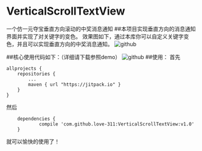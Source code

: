 # VerticalScrollTextView
一个仿一元夺宝垂直方向滚动的中奖消息通知
##本项目实现垂直方向的消息通知界面并实现了对关键字的变色。
效果图如下，通过本库你可以自定义关键字变色，并且可以实现垂直方向的中奖消息通知。
![github](https://github.com/love-311/VerticalScrollTextView/blob/master/app/src/main/res/images/github_1.png "github")

##核心使用代码如下：（详细请下载参照demo）
![github](https://github.com/love-311/VerticalScrollTextView/blob/master/app/src/main/res/images/github_2.png "github")
##使用：
首先
```
allprojects {
	repositories {
		...
		maven { url "https://jitpack.io" }
	}
}
```
然后
```
	dependencies {
	        compile 'com.github.love-311:VerticalScrollTextView:v1.0'
	}
```
  就可以愉快的使用了！
